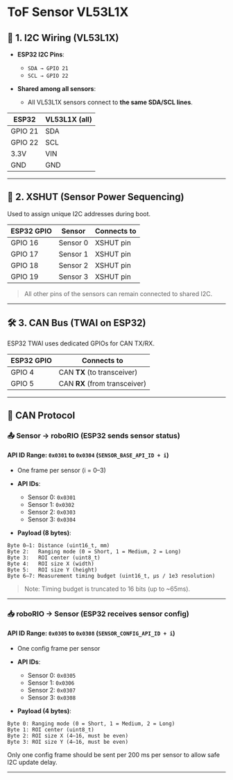 # ToF Sensor VL53L1X

## 🔌 **1. I2C Wiring (VL53L1X)**

* **ESP32 I2C Pins**:

  * `SDA → GPIO 21`
  * `SCL → GPIO 22`
* **Shared among all sensors**:

  * All VL53L1X sensors connect to **the same SDA/SCL lines**.

| ESP32   | VL53L1X (all) |
| ------- | ------------- |
| GPIO 21 | SDA           |
| GPIO 22 | SCL           |
| 3.3V    | VIN           |
| GND     | GND           |

---

## 🧭 **2. XSHUT (Sensor Power Sequencing)**

Used to assign unique I2C addresses during boot.

| ESP32 GPIO | Sensor   | Connects to |
| ---------- | -------- | ----------- |
| GPIO 16    | Sensor 0 | XSHUT pin   |
| GPIO 17    | Sensor 1 | XSHUT pin   |
| GPIO 18    | Sensor 2 | XSHUT pin   |
| GPIO 19    | Sensor 3 | XSHUT pin   |

> All other pins of the sensors can remain connected to shared I2C.

---

## 🛠️ **3. CAN Bus (TWAI on ESP32)**

ESP32 TWAI uses dedicated GPIOs for CAN TX/RX.

| ESP32 GPIO | Connects to                   |
| ---------- | ----------------------------- |
| GPIO 4     | CAN **TX** (to transceiver)   |
| GPIO 5     | CAN **RX** (from transceiver) |

---

## 📡 CAN Protocol

### 📤 **Sensor → roboRIO** (ESP32 sends sensor status)

#### API ID Range: `0x0301` to `0x0304` (`SENSOR_BASE_API_ID + i`)

* One frame per sensor (i = 0–3)

* **API IDs**:

  * Sensor 0: `0x0301`
  * Sensor 1: `0x0302`
  * Sensor 2: `0x0303`
  * Sensor 3: `0x0304`

* **Payload (8 bytes)**:

```
Byte 0–1: Distance (uint16_t, mm)
Byte 2:   Ranging mode (0 = Short, 1 = Medium, 2 = Long)
Byte 3:   ROI center (uint8_t)
Byte 4:   ROI size X (width)
Byte 5:   ROI size Y (height)
Byte 6–7: Measurement timing budget (uint16_t, µs / 1e3 resolution)
```

> Note: Timing budget is truncated to 16 bits (up to \~65ms).

---

### 📥 **roboRIO → Sensor** (ESP32 receives sensor config)

#### API ID Range: `0x0305` to `0x0308` (`SENSOR_CONFIG_API_ID + i`)

* One config frame per sensor

* **API IDs**:

  * Sensor 0: `0x0305`
  * Sensor 1: `0x0306`
  * Sensor 2: `0x0307`
  * Sensor 3: `0x0308`

* **Payload (4 bytes)**:

```
Byte 0: Ranging mode (0 = Short, 1 = Medium, 2 = Long)
Byte 1: ROI center (uint8_t)
Byte 2: ROI size X (4–16, must be even)
Byte 3: ROI size Y (4–16, must be even)
```

Only one config frame should be sent per 200 ms per sensor to allow safe I2C update delay.

---
